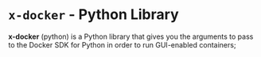 # `x-docker` - Python Library

**x-docker** (python) is a Python library that gives you the 
arguments to pass to the Docker SDK for Python in order to run 
GUI-enabled containers;
